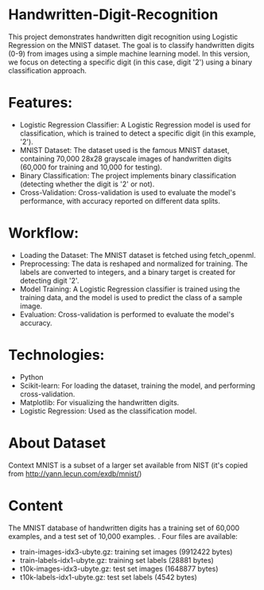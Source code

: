 # Handwritten-Digit-Recognition
This project demonstrates handwritten digit recognition using Logistic Regression on the MNIST dataset. The goal is to classify handwritten digits (0-9) from images using a simple machine learning model. In this version, we focus on detecting a specific digit (in this case, digit '2') using a binary classification approach.

# Features:
- Logistic Regression Classifier: A Logistic Regression model is used for classification, which is trained to detect a specific digit (in this example, '2').
- MNIST Dataset: The dataset used is the famous MNIST dataset, containing 70,000 28x28 grayscale images of handwritten digits (60,000 for training and 10,000 for testing).
- Binary Classification: The project implements binary classification (detecting whether the digit is '2' or not).
- Cross-Validation: Cross-validation is used to evaluate the model's performance, with accuracy reported on different data splits.
# Workflow:
- Loading the Dataset: The MNIST dataset is fetched using fetch_openml.
- Preprocessing: The data is reshaped and normalized for training. The labels are converted to integers, and a binary target is created for detecting digit '2'.
- Model Training: A Logistic Regression classifier is trained using the training data, and the model is used to predict the class of a sample image.
- Evaluation: Cross-validation is performed to evaluate the model's accuracy.
# Technologies:
- Python
- Scikit-learn: For loading the dataset, training the model, and performing cross-validation.
- Matplotlib: For visualizing the handwritten digits.
- Logistic Regression: Used as the classification model.

# About Dataset
Context
MNIST is a subset of a larger set available from NIST (it's copied from http://yann.lecun.com/exdb/mnist/)

# Content
The MNIST database of handwritten digits has a training set of 60,000 examples, and a test set of 10,000 examples. .
Four files are available:
- train-images-idx3-ubyte.gz: training set images (9912422 bytes)
- train-labels-idx1-ubyte.gz: training set labels (28881 bytes)
- t10k-images-idx3-ubyte.gz: test set images (1648877 bytes)
- t10k-labels-idx1-ubyte.gz: test set labels (4542 bytes)
